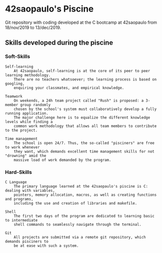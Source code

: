 # 42saopaulo's Piscine

Git repository with coding developed at the C bootcamp at 42saopaulo from 18/nov/2019 to 13/dec/2019.

## Skills developed during the piscine

### Soft-Skills
	Self-learning
		At 42saopaulo, self-learning is at the core of its peer to peer learning methodology.
		There are no teachers whatsoever; the learning process is based on googling,
		enquiring your classmates, and empirical knowledge.

	Teamwork
		On weekends, a 24h team project called "Rush" is proposed: a 3-member group randomly
		chosen by the school's system must collaboratively develop a fully running application.
		The major challenge here is to equalize the different knowledge levels while finding a
		common work methodology that allows all team members to contribute to the project.

	Time management
		The school is open 24/7. Thus, the so-called "pisciners" are free to work whenever
		they want, which demands excellent time management skills for not "drowning" amid the
		massive load of work demanded by the program.

### Hard-Skills
	C Language
		The primary language learned at the 42saopaulo's piscine is C: dealing with variables,
		pointers, memory allocation, macros, as well as creating functions and programs,
		including the use and creation of libraries and makefile.

	Shell
		The first two days of the program are dedicated to learning basic to intermediate
		shell commands to seamlessly navigate through the terminal.

	Git
		All projects are submitted via a remote git repository, which demands pisciners to
		be at ease with such a system.
